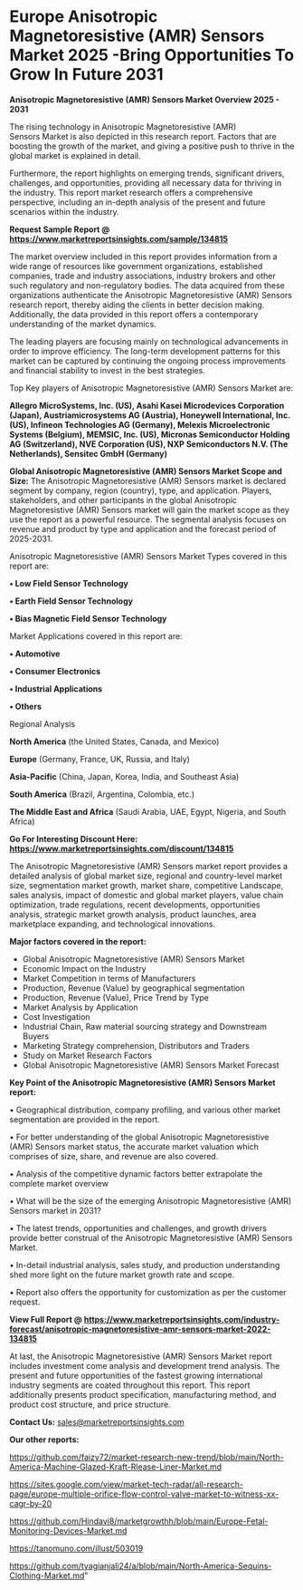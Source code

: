 # Europe Anisotropic Magnetoresistive (AMR) Sensors Market 2025 -Bring Opportunities To Grow In Future 2031

<Strong> Anisotropic Magnetoresistive (AMR) Sensors Market Overview 2025 - 2031</strong>

The rising technology in Anisotropic Magnetoresistive (AMR) Sensors Market is also depicted in this research report. Factors that are boosting the growth of the market, and giving a positive push to thrive in the global market is explained in detail.

Furthermore, the report highlights on emerging trends, significant drivers, challenges, and opportunities, providing all necessary data for thriving in the industry. This report market research offers a comprehensive perspective, including an in-depth analysis of the present and future scenarios within the industry.

<strong>Request Sample Report @ <a href=https://www.marketreportsinsights.com/sample/134815>https://www.marketreportsinsights.com/sample/134815</a></strong>

The market overview included in this report provides information from a wide range of resources like government organizations, established companies, trade and industry associations, industry brokers and other such regulatory and non-regulatory bodies. The data acquired from these organizations authenticate the Anisotropic Magnetoresistive (AMR) Sensors research report, thereby aiding the clients in better decision making. Additionally, the data provided in this report offers a contemporary understanding of the market dynamics.

The leading players are focusing mainly on technological advancements in order to improve efficiency. The long-term development patterns for this market can be captured by continuing the ongoing process improvements and financial stability to invest in the best strategies.

Top Key players of Anisotropic Magnetoresistive (AMR) Sensors Market are:

<strong>Allegro MicroSystems, Inc. (US), Asahi Kasei Microdevices Corporation (Japan), Austriamicrosystems AG (Austria), Honeywell International, Inc. (US), Infineon Technologies AG (Germany), Melexis Microelectronic Systems (Belgium), MEMSIC, Inc. (US), Micronas Semiconductor Holding AG (Switzerland), NVE Corporation (US), NXP Semiconductors N.V. (The Netherlands), Sensitec GmbH (Germany)</strong>

<strong><b>Global Anisotropic Magnetoresistive (AMR) Sensors Market Scope and Size:</b></strong>
The Anisotropic Magnetoresistive (AMR) Sensors market is declared segment by company, region (country), type, and application. Players, stakeholders, and other participants in the global Anisotropic Magnetoresistive (AMR) Sensors market will gain the market scope as they use the report as a powerful resource. The segmental analysis focuses on revenue and product by type and application and the forecast period of 2025-2031.

Anisotropic Magnetoresistive (AMR) Sensors Market Types covered in this report are:

<strong>• Low Field Sensor Technology

• Earth Field Sensor Technology

• Bias Magnetic Field Sensor Technology</strong>

Market Applications covered in this report are:

<strong>• Automotive

• Consumer Electronics

• Industrial Applications

• Others</strong> 

Regional Analysis

<strong>North America</strong> (the United States, Canada, and Mexico)

<strong>Europe</strong> (Germany, France, UK, Russia, and Italy)

<strong>Asia-Pacific</strong> (China, Japan, Korea, India, and Southeast Asia)

<strong>South America</strong> (Brazil, Argentina, Colombia, etc.)

<strong>The Middle East and Africa</strong> (Saudi Arabia, UAE, Egypt, Nigeria, and South Africa)

<strong>Go For Interesting Discount Here: <a href=https://www.marketreportsinsights.com/discount/134815>https://www.marketreportsinsights.com/discount/134815</a></strong>

The Anisotropic Magnetoresistive (AMR) Sensors market report provides a detailed analysis of global market size, regional and country-level market size, segmentation market growth, market share, competitive Landscape, sales analysis, impact of domestic and global market players, value chain optimization, trade regulations, recent developments, opportunities analysis, strategic market growth analysis, product launches, area marketplace expanding, and technological innovations.

<strong><b>Major factors covered in the report:</b></strong>
<ul>
  <li>Global Anisotropic Magnetoresistive (AMR) Sensors Market </li>
  <li>Economic Impact on the Industry</li>
  <li>Market Competition in terms of Manufacturers</li>
  <li>Production, Revenue (Value) by geographical segmentation</li>
  <li>Production, Revenue (Value), Price Trend by Type</li>
  <li>Market Analysis by Application</li>
  <li>Cost Investigation</li>
  <li>Industrial Chain, Raw material sourcing strategy and Downstream Buyers</li>
  <li>Marketing Strategy comprehension, Distributors and Traders</li>
  <li>Study on Market Research Factors</li>
  <li>Global Anisotropic Magnetoresistive (AMR) Sensors Market Forecast</li>
</ul>

<strong><b>Key Point of the Anisotropic Magnetoresistive (AMR) Sensors Market report:</b></strong>

• Geographical distribution, company profiling, and various other market segmentation are provided in the report.

• For better understanding of the global Anisotropic Magnetoresistive (AMR) Sensors market status, the accurate market valuation which comprises of size, share, and revenue are also covered.

• Analysis of the competitive dynamic factors better extrapolate the complete market overview

• What will be the size of the emerging Anisotropic Magnetoresistive (AMR) Sensors market in 2031?

• The latest trends, opportunities and challenges, and growth drivers provide better construal of the Anisotropic Magnetoresistive (AMR) Sensors Market.

• In-detail industrial analysis, sales study, and production understanding shed more light on the future market growth rate and scope.

• Report also offers the opportunity for customization as per the customer request.

<strong><b>View Full Report @ <a href=https://www.marketreportsinsights.com/industry-forecast/anisotropic-magnetoresistive-amr-sensors-market-2022-134815>https://www.marketreportsinsights.com/industry-forecast/anisotropic-magnetoresistive-amr-sensors-market-2022-134815</a></b></strong>


At last, the Anisotropic Magnetoresistive (AMR) Sensors Market report includes investment come analysis and development trend analysis. The present and future opportunities of the fastest growing international industry segments are coated throughout this report. This report additionally presents product specification, manufacturing method, and product cost structure, and price structure.

<strong>Contact Us:</strong>
sales@marketreportsinsights.com

<strong>Our other reports:</strong>

<a href=https://github.com/faizy72/market-research-new-trend/blob/main/North-America-Machine-Glazed-Kraft-Rlease-Liner-Market.md>https://github.com/faizy72/market-research-new-trend/blob/main/North-America-Machine-Glazed-Kraft-Rlease-Liner-Market.md</a>

<a href=https://sites.google.com/view/market-tech-radar/all-research-page/europe-multiple-orifice-flow-control-valve-market-to-witness-xx-cagr-by-20>https://sites.google.com/view/market-tech-radar/all-research-page/europe-multiple-orifice-flow-control-valve-market-to-witness-xx-cagr-by-20</a>

<a href=https://github.com/Hindavi8/marketgrowthh/blob/main/Europe-Fetal-Monitoring-Devices-Market.md>https://github.com/Hindavi8/marketgrowthh/blob/main/Europe-Fetal-Monitoring-Devices-Market.md</a>

<a href=https://tanomuno.com/illust/503019>https://tanomuno.com/illust/503019</a>

<a href=https://github.com/tyagianjali24/a/blob/main/North-America-Sequins-Clothing-Market.md>https://github.com/tyagianjali24/a/blob/main/North-America-Sequins-Clothing-Market.md</a>"
